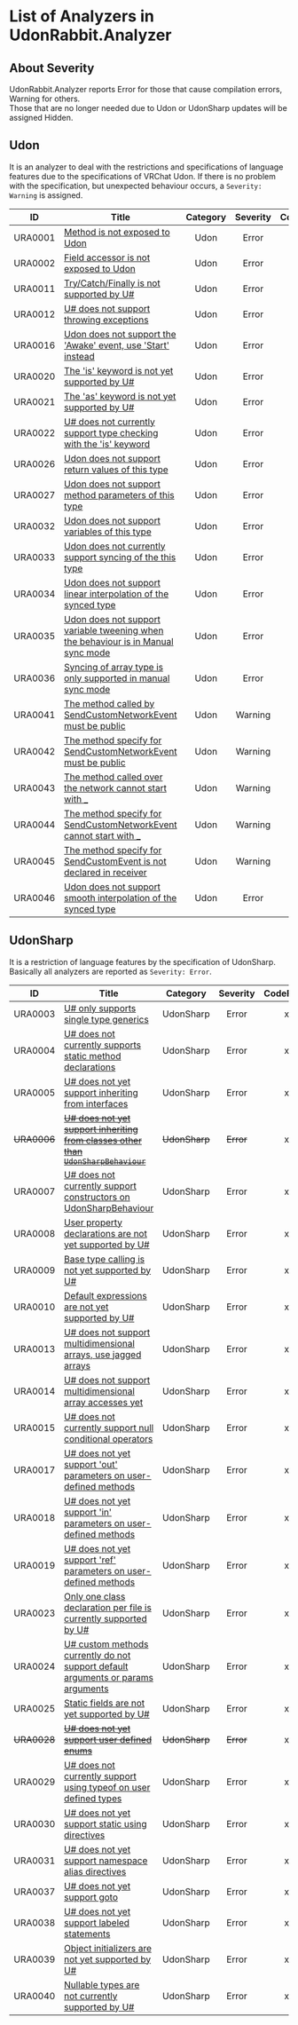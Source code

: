 # List of Analyzers in UdonRabbit.Analyzer

## About Severity

UdonRabbit.Analyzer reports Error for those that cause compilation errors, Warning for others.  
Those that are no longer needed due to Udon or UdonSharp updates will be assigned Hidden.

## Udon

It is an analyzer to deal with the restrictions and specifications of language features due to the specifications of VRChat Udon.
If there is no problem with the specification, but unexpected behaviour occurs, a `Severity: Warning` is assigned.

| ID      | Title                                                                                             | Category | Severity | CodeFixes |
| ------- | ------------------------------------------------------------------------------------------------- | :------: | :------: | :-------: |
| URA0001 | [Method is not exposed to Udon](./URA0001.md)                                                     |   Udon   |  Error   |     x     |
| URA0002 | [Field accessor is not exposed to Udon](./URA0002.md)                                             |   Udon   |  Error   |     x     |
| URA0011 | [Try/Catch/Finally is not supported by U#](./URA0011.md)                                          |   Udon   |  Error   |     x     |
| URA0012 | [U# does not support throwing exceptions](./URA0012.md)                                           |   Udon   |  Error   |     x     |
| URA0016 | [Udon does not support the 'Awake' event, use 'Start' instead](./URA0016.md)                      |   Udon   |  Error   |     x     |
| URA0020 | [The 'is' keyword is not yet supported by U#](./URA0020.md)                                       |   Udon   |  Error   |     x     |
| URA0021 | [The 'as' keyword is not yet supported by U#](./URA0021.md)                                       |   Udon   |  Error   |     x     |
| URA0022 | [U# does not currently support type checking with the 'is' keyword](./URA0022.md)                 |   Udon   |  Error   |     x     |
| URA0026 | [Udon does not support return values of this type](./URA0026.md)                                  |   Udon   |  Error   |     x     |
| URA0027 | [Udon does not support method parameters of this type](./URA0027.md)                              |   Udon   |  Error   |     x     |
| URA0032 | [Udon does not support variables of this type](./URA0032.md)                                      |   Udon   |  Error   |     x     |
| URA0033 | [Udon does not currently support syncing of the this type](./URA0033.md)                          |   Udon   |  Error   |     x     |
| URA0034 | [Udon does not support linear interpolation of the synced type](./URA0034.md)                     |   Udon   |  Error   |     x     |
| URA0035 | [Udon does not support variable tweening when the behaviour is in Manual sync mode](./URA0035.md) |   Udon   |  Error   |     x     |
| URA0036 | [Syncing of array type is only supported in manual sync mode](./URA0036.md)                       |   Udon   |  Error   |     x     |
| URA0041 | [The method called by SendCustomNetworkEvent must be public](./URA0041.md)                        |   Udon   | Warning  |     x     |
| URA0042 | [The method specify for SendCustomNetworkEvent must be public](./URA0042.md)                      |   Udon   | Warning  |     x     |
| URA0043 | [The method called over the network cannot start with \_](./URA0043.md)                           |   Udon   | Warning  |     x     |
| URA0044 | [The method specify for SendCustomNetworkEvent cannot start with \_](./URA0044.md)                |   Udon   | Warning  |     x     |
| URA0045 | [The method specify for SendCustomEvent is not declared in receiver](./URA0045.md)                |   Udon   | Warning  |     o     |
| URA0046 | [Udon does not support smooth interpolation of the synced type](./URA0046.md)                     |   Udon   |  Error   |     o     |

## UdonSharp

It is a restriction of language features by the specification of UdonSharp. Basically all analyzers are reported as `Severity: Error`.

| ID          | Title                                                                                               |   Category    | Severity  | CodeFixes |
| ----------- | --------------------------------------------------------------------------------------------------- | :-----------: | :-------: | :-------: |
| URA0003     | [U# only supports single type generics](./URA0003.md)                                               |   UdonSharp   |   Error   |     x     |
| URA0004     | [U# does not currently supports static method declarations](./URA0004.md)                           |   UdonSharp   |   Error   |     x     |
| URA0005     | [U# does not yet support inheriting from interfaces](./URA0005.md)                                  |   UdonSharp   |   Error   |     x     |
| ~~URA0006~~ | [~~U# does not yet support inheriting from classes other than `UdonSharpBehaviour`~~](./URA0006.md) | ~~UdonSharp~~ | ~~Error~~ |     x     |
| URA0007     | [U# does not currently support constructors on UdonSharpBehaviour](./URA0007.md)                    |   UdonSharp   |   Error   |     x     |
| URA0008     | [User property declarations are not yet supported by U#](./URA0008.md)                              |   UdonSharp   |   Error   |     x     |
| URA0009     | [Base type calling is not yet supported by U#](./URA0009.md)                                        |   UdonSharp   |   Error   |     x     |
| URA0010     | [Default expressions are not yet supported by U#](./URA0010.md)                                     |   UdonSharp   |   Error   |     x     |
| URA0013     | [U# does not support multidimensional arrays, use jagged arrays](./URA0013.md)                      |   UdonSharp   |   Error   |     x     |
| URA0014     | [U# does not support multidimensional array accesses yet](./URA0014.md)                             |   UdonSharp   |   Error   |     x     |
| URA0015     | [U# does not currently support null conditional operators](./URA0015.md)                            |   UdonSharp   |   Error   |     x     |
| URA0017     | [U# does not yet support 'out' parameters on user-defined methods](./URA0017.md)                    |   UdonSharp   |   Error   |     x     |
| URA0018     | [U# does not yet support 'in' parameters on user-defined methods](./URA0018.md)                     |   UdonSharp   |   Error   |     x     |
| URA0019     | [U# does not yet support 'ref' parameters on user-defined methods](./URA0019.md)                    |   UdonSharp   |   Error   |     x     |
| URA0023     | [Only one class declaration per file is currently supported by U#](./URA0023.md)                    |   UdonSharp   |   Error   |     x     |
| URA0024     | [U# custom methods currently do not support default arguments or params arguments](./URA0024.md)    |   UdonSharp   |   Error   |     x     |
| URA0025     | [Static fields are not yet supported by U#](./URA0025.md)                                           |   UdonSharp   |   Error   |     x     |
| ~~URA0028~~ | [~~U# does not yet support user defined enums~~](./URA0028.md)                                      | ~~UdonSharp~~ | ~~Error~~ |     x     |
| URA0029     | [U# does not currently support using typeof on user defined types](./URA0029.md)                    |   UdonSharp   |   Error   |     x     |
| URA0030     | [U# does not yet support static using directives](./URA0030.md)                                     |   UdonSharp   |   Error   |     x     |
| URA0031     | [U# does not yet support namespace alias directives](./URA0031.md)                                  |   UdonSharp   |   Error   |     x     |
| URA0037     | [U# does not yet support goto](./URA0037.md)                                                        |   UdonSharp   |   Error   |     x     |
| URA0038     | [U# does not yet support labeled statements](./URA0038.md)                                          |   UdonSharp   |   Error   |     x     |
| URA0039     | [Object initializers are not yet supported by U#](./URA0039.md)                                     |   UdonSharp   |   Error   |     x     |
| URA0040     | [Nullable types are not currently supported by U#](./URA0040.md)                                    |   UdonSharp   |   Error   |     x     |
